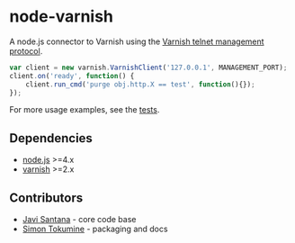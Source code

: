 node-varnish
==

A node.js connector to Varnish using the [Varnish telnet management protocol](https://www.varnish-cache.org/trac/wiki/ManagementPort).

```javascript
var client = new varnish.VarnishClient('127.0.0.1', MANAGEMENT_PORT);
client.on('ready', function() {
    client.run_cmd('purge obj.http.X == test', function(){});
});
```

For more usage examples, see the [tests](https://github.com/Vizzuality/node-varnish/blob/master/test/acceptance/varnish.js).

Dependencies
--

* [node.js](http://nodejs.org/) >=4.x
* [varnish](https://www.varnish-cache.org/) >=2.x

Contributors
--

* [Javi Santana](https://github.com/javisantana/) - core code base
* [Simon Tokumine](https://github.com/tokumine/) - packaging and docs
